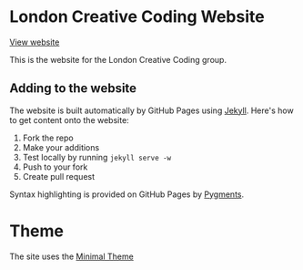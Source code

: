 # London Creative Coding Website

[View website](http://london-creative-coding.github.io/)

This is the website for the London Creative Coding group.

## Adding to the website

The website is built automatically by GitHub Pages using [Jekyll](http://jekyllrb.com/). Here's how to get content onto the website:

 1. Fork the repo
 2. Make your additions
 3. Test locally by running `jekyll serve -w`
 4. Push to your fork
 5. Create pull request

Syntax highlighting is provided on GitHub Pages by [Pygments](http://pygments.org).

# Theme

The site uses the [Minimal Theme](https://github.com/orderedlist/minimal)
